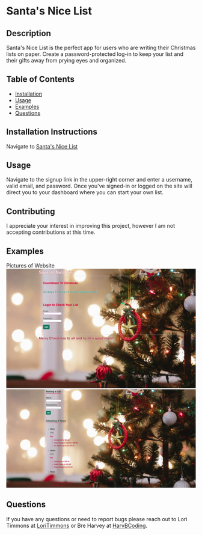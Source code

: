 
  # Santa's Nice List
  

  ## Description
  Santa's Nice List is the perfect app for users who are writing their Christmas lists on paper. Create a password-protected log-in to keep your list and their gifts away from prying eyes and organized.

  ## Table of Contents
  * [Installation](#installation-instructions)
  * [Usage](#usage)
  * [Examples](#examples)
  * [Questions](#questions)
  
  
  

  ## Installation Instructions
  Navigate to [Santa's Nice List](https://santasnicelist.herokuapp.com/)

  ## Usage
  Navigate to the signup link in the upper-right corner and enter a username, valid email, and password. Once you've signed-in or logged on the site will direct you to your dashboard where you can start your own list.

  
  ## Contributing
  I appreciate your interest in improving this project, however I am not accepting contributions at this time.
  
  
  ## Examples
  Pictures of Website
  ![HomePage](public/images/SNLHomePage.png)
  ![Dashboard](public/images/SNLDashboard.png)

  ## Questions
  If you have any questions or need to report bugs please reach out to Lori Timmons at [LoriTimmons](https://www.github.com/LoriTimmons) or Bre Harvey at [HarvBCoding](https://www.github.com/HarvBCoding).
  
  

